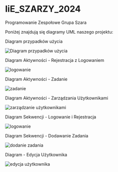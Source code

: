 # IiE_SZARZY_2024
Programowanie Zespołowe Grupa Szara


Poniżej znajdują się diagramy UML naszego projektu:

Diagram przypadków użycia

![Diagram przypadków użycia](https://github.com/PZ-2024/IiE_SZARZY_2024/assets/100565068/9d0bb6b2-810c-49bb-a8f9-c776ac3fe487)

Diagram Aktywności - Rejestracja z Logowaniem

![logowanie](https://github.com/PZ-2024/IiE_SZARZY_2024/assets/100565068/137d97e7-976f-4da9-be2c-015f1bc25ea3)

Diagram Aktywności - Zadanie

![zadanie](https://github.com/PZ-2024/IiE_SZARZY_2024/assets/100565068/5b2779b2-3bfd-494b-a641-b4755c76aad4)

 Diagram Aktywności - Zarządzania Użytkownikami

 ![zarządzanie użytkownikami](https://github.com/PZ-2024/IiE_SZARZY_2024/assets/100565068/c2b77fb7-bb6c-46bb-923f-d2a286099f93)
 
 Diagram Sekwencji - Logowanie i Rejestracja

 ![logowanie](https://github.com/PZ-2024/IiE_SZARZY_2024/assets/100565068/668a557e-48b7-45e1-ac32-d5d237a16d56)

 Diagram Sekwencji - Dodawanie Zadania

 ![dodanie zadania](https://github.com/PZ-2024/IiE_SZARZY_2024/assets/100565068/0e6db99f-4b56-41d7-8bc6-8c8c530d189f)

 Diagram - Edycja Użytkownika

 ![edycja użytkownika](https://github.com/PZ-2024/IiE_SZARZY_2024/assets/100565068/686534a1-9f6f-4ed1-a4fd-0577e288d9c1)
